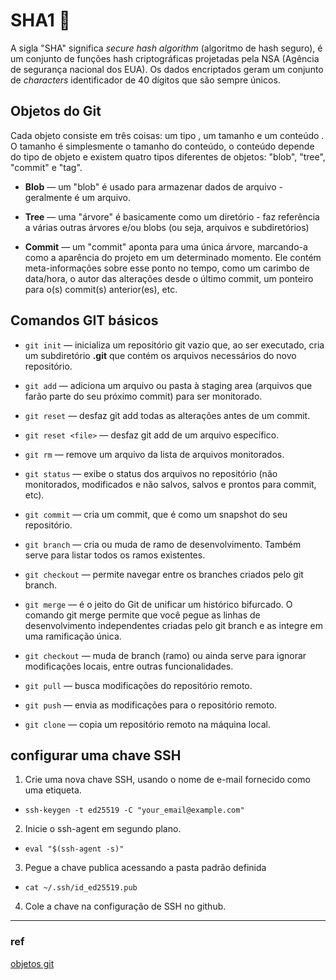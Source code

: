# SHA1 🌙

A sigla "SHA" significa *secure hash algorithm* (algoritmo de hash seguro), é um conjunto de funções hash criptográficas projetadas pela NSA (Agência de segurança nacional dos EUA). 
Os dados encriptados geram um conjunto de *characters* identificador de 40 dígitos que são sempre únicos.

## Objetos do Git

Cada objeto consiste em três coisas: um tipo , um tamanho e um conteúdo . O tamanho é simplesmente o tamanho do conteúdo, o conteúdo depende do tipo de objeto e existem quatro tipos diferentes de objetos: "blob", "tree", "commit" e "tag".

- **Blob** — um "blob" é usado para armazenar dados de arquivo - geralmente é um arquivo.

- **Tree** — uma "árvore" é basicamente como um diretório - faz referência a várias outras árvores e/ou blobs (ou seja, arquivos e subdiretórios)

- **Commit** — um "commit" aponta para uma única árvore, marcando-a como a aparência do projeto em um determinado momento. Ele contém meta-informações sobre esse ponto no tempo, como um carimbo de data/hora, o autor das alterações desde o último commit, um ponteiro para o(s) commit(s) anterior(es), etc.

## Comandos GIT básicos

* `git init` —  inicializa um repositório git vazio que, ao ser executado, cria um subdiretório **.git** que contém os arquivos necessários do novo repositório.

* `git add` —  adiciona um arquivo ou pasta à staging area (arquivos que farão parte do seu próximo commit) para ser monitorado.

* `git reset` — desfaz git add todas as alterações antes de um commit.

* `git reset <file>` — desfaz git add de um arquivo específico. 

* `git rm` — remove um arquivo da lista de arquivos monitorados.

* `git status` — exibe o status dos arquivos no repositório (não monitorados, modificados e não salvos, salvos e prontos para commit, etc).

* `git commit` — cria um commit, que é como um snapshot do seu repositório.

* `git branch` — cria ou muda de ramo de desenvolvimento. Também serve para listar todos os ramos existentes.

* `git checkout` — permite navegar entre os branches criados pelo git branch.

* `git merge` — é o jeito do Git de unificar um histórico bifurcado. O comando git merge permite que você pegue as linhas de desenvolvimento independentes criadas pelo git branch e as integre em uma ramificação única.

* `git checkout` — muda de branch (ramo) ou ainda serve para ignorar modificações locais, entre outras funcionalidades.

* `git pull` — busca modificações do repositório remoto.

* `git push` — envia as modificações para o repositório remoto.

* `git clone` — copia um repositório remoto na máquina local.

## configurar uma chave SSH

1. Crie uma nova chave SSH, usando o nome de e-mail fornecido como uma etiqueta.
  * `ssh-keygen -t ed25519 -C "your_email@example.com"`

2. Inicie o ssh-agent em segundo plano.
  * `eval "$(ssh-agent -s)"`

3. Pegue a chave publica acessando a pasta padrão definida
  * `cat ~/.ssh/id_ed25519.pub`

4. Cole a chave na configuração de SSH no github.


___
### ref
[objetos git](http://shafiul.github.io/gitbook/1_the_git_object_model.html) 
